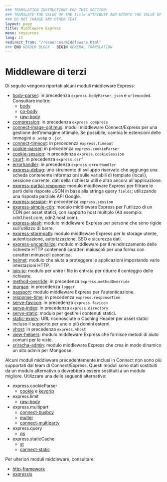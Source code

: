 ```yaml
---
### TRANSLATION INSTRUCTIONS FOR THIS SECTION:
### TRANSLATE THE VALUE OF THE title ATTRIBUTE AND UPDATE THE VALUE OF THE lang ATTRIBUTE. 
### DO NOT CHANGE ANY OTHER TEXT. 
layout: page
title: Middleware Express
menu: resources
lang: it
redirect_from: "/resources/middleware.html"
### END HEADER BLOCK - BEGIN GENERAL TRANSLATION
---
```


# Middleware di terzi

Di seguito vengono riportati alcuni moduli middleware Express:

  - [body-parser](https://github.com/expressjs/body-parser): in precedenza `express.bodyParser`, `json` e `urlencoded`.
  Consultare inoltre:
    - [body](https://github.com/raynos/body)
    - [co-body](https://github.com/visionmedia/co-body)
    - [raw-body](https://github.com/stream-utils/raw-body)
  - [compression](https://github.com/expressjs/compression): in precedenza `express.compress`
  - [connect-image-optimus](https://github.com/msemenistyi/connect-image-optimus): moduli middleware Connect/Express per una gestione dell'immagine ottimale. Se possibile, cambia le estensioni delle immagini a `.webp` o `.jxr`.
  - [connect-timeout](https://github.com/expressjs/timeout): in precedenza `express.timeout`
  - [cookie-parser](https://github.com/expressjs/cookie-parser): in precedenza `express.cookieParser`
  - [cookie-session](https://github.com/expressjs/cookie-session): in precedenza `express.cookieSession`
  - [csurf](https://github.com/expressjs/csurf): in precedenza `express.csrf`
  - [errorhandler](https://github.com/expressjs/errorhandler): in precedenza `express.errorHandler`
  - [express-debug](https://github.com/devoidfury/express-debug): uno strumento di sviluppo riservato che aggiunge una scheda contenente informazioni sulle variabili di template (locali), sessione corrente, dati della richiesta utili e altro ancora all'applicazione.
  - [express-partial-response](https://github.com/nemtsov/express-partial-response): modulo middleware Express per filtrare le parti delle risposte JSON in base alla stringa query `fields`; utilizzando una risposta parziale API Google.
  - [express-session](https://github.com/expressjs/session): in precedenza `express.session`
  - [express-simple-cdn](https://github.com/jamiesteven/express-simple-cdn): modulo middleware Express per l'utilizzo di un CDN per asset statici, con supporto host multiplo (Ad esempio: cdn1.host.com, cdn2.host.com).
  - [express-slash](https://github.com/ericf/express-slash): modulo middleware Express per persone che sono rigide sull'utilizzo di barre.
  - [express-stormpath](https://github.com/stormpath/stormpath-express): modulo middleware Express per lo storage utente, autenticazione, autorizzazione, SSO e sicurezza dati.
  - [express-uncapitalize](https://github.com/jamiesteven/express-uncapitalize): modulo middleware per il reindirizzamento delle richieste HTTP contenenti caratteri maiuscoli per una forma con caratteri minuscoli canonica.
  - [helmet](https://github.com/helmetjs/helmet): modulo che aiuta a proteggere le applicazioni impostando varie intestazioni HTTP.
  - [join-io](https://github.com/coderaiser/join-io "join-io"): modulo per unire i file in entrata per ridurre il conteggio delle richieste.
  - [method-override](https://github.com/expressjs/method-override): in precedenza `express.methodOverride`
  - [morgan](https://github.com/expressjs/morgan): in precedenza `logger`
  - [passport](https://github.com/jaredhanson/passport): modulo middleware Express per l'autenticazione.
  - [response-time](https://github.com/expressjs/response-time): in precedenza `express.responseTime`
  - [serve-favicon](https://github.com/expressjs/serve-favicon): in precedenza `express.favicon`
  - [serve-index](https://github.com/expressjs/serve-index): in precedenza `express.directory`
  - [serve-static](https://github.com/expressjs/serve-static): modulo per gestire i contenuti statici.
  - [static-expiry](https://github.com/paulwalker/connect-static-expiry): URL riconosciute o Caching Header per asset statici incluso il supporto per uno o più domini esterni.
  - [vhost](https://github.com/expressjs/vhost): in precedenza `express.vhost`
  - [view-helpers](https://github.com/madhums/node-view-helpers): modulo middleware Express che fornisce metodi di aiuto comuni per le viste.
  - [sriracha-admin](https://github.com/hdngr/siracha): modulo middleware Express che crea in modo dinamico un sito admin per Mongoose.

Alcuni moduli middleware precedentemente inclusi in Connect non sono più supportati dal team di Connect/Express. Questi moduli sono stati sostituiti da un modulo alternativo o dovrebbero essere sostituiti a un modulo migliore. Utilizzare una delle seguenti alternative:

  - express.cookieParser
    - [cookie](https://github.com/jed/cookies) e [keygrip](https://github.com/jed/keygrip)
  - express.limit
    - [raw-body](https://github.com/stream-utils/raw-body)
  - express.multipart
    - [connect-busboy](https://github.com/mscdex/connect-busboy)
    - [multer](https://github.com/expressjs/multer)
    - [connect-multiparty](https://github.com/superjoe30/connect-multiparty)
  - express.query
    - [qs](https://github.com/visionmedia/node-querystring)
  - express.staticCache
    - [st](https://github.com/isaacs/st)
    - [connect-static](https://github.com/andrewrk/connect-static)

Per ulteriori moduli middleware, consultare:

 - [http-framework](https://github.com/Raynos/http-framework/wiki/Modules)
 - [expressjs](https://github.com/expressjs)
